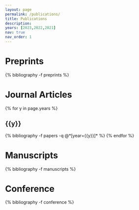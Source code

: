 ```yaml
---
layout: page
permalink: /publications/
title: Publications
description: 
years: [2023,2022,2021]
nav: true
nav_order: 1
---
```


<!-- _pages/publications.md -->


<div class="publications">

<h1>Preprints</h1>

{% bibliography -f preprints %}

<h1>Journal Articles</h1>

{% for y in page.years %}
  <h2 class="year">{{y}}</h2>
  {% bibliography -f papers -q @*[year={{y}}]* %}
{% endfor %}

<h1>Manuscripts</h1>

{% bibliography -f manuscripts %}
  
<h1>Conference</h1>

{% bibliography -f conference %}

</div>
